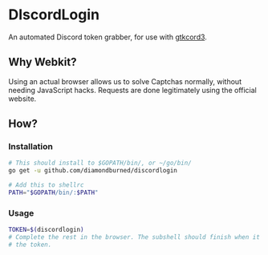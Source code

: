 # DIscordLogin

An automated Discord token grabber, for use with [gtkcord3](https://github.com/diamondburned/gtkcord3).


## Why Webkit?

Using an actual browser allows us to solve Captchas normally, without needing JavaScript
hacks. Requests are done legitimately using the official website.

## How?

### Installation

```sh
# This should install to $GOPATH/bin/, or ~/go/bin/
go get -u github.com/diamondburned/discordlogin

# Add this to shellrc
PATH="$GOPATH/bin/:$PATH"
```

### Usage

```sh
TOKEN=$(discordlogin)
# Complete the rest in the browser. The subshell should finish when it has found
# the token.
```

